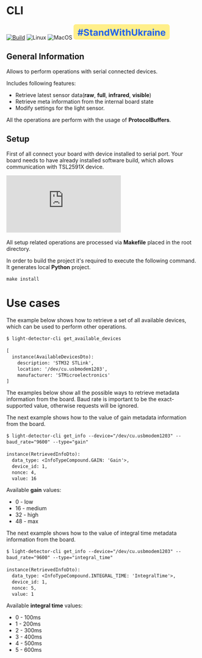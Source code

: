 # CLI

[![Build](https://github.com/YarikRevich/ResourceTracker/actions/workflows/build.yml/badge.svg)](https://github.com/YarikRevich/ResourceTracker/actions/workflows/build.yml)
![Linux](https://img.shields.io/badge/Linux-FCC624?style=for-the-badge&logo=linux&logoColor=black)
![MacOS](https://img.shields.io/badge/MacOS-8773f5?style=for-the-badge&logo=macos&logoColor=black)
[![StandWithUkraine](https://raw.githubusercontent.com/vshymanskyy/StandWithUkraine/main/badges/StandWithUkraine.svg)](https://github.com/vshymanskyy/StandWithUkraine/blob/main/docs/README.md)

## General Information

Allows to perform operations with serial connected devices.

Includes following features:
* Retrieve latest sensor data(**raw**, **full**, **infrared**, **visible**)
* Retrieve meta information from the internal board state
* Modify settings for the light sensor.

All the operations are perform with the usage of **ProtocolBuffers**.

## Setup
 
First of all connect your board with device installed to serial port. Your board needs to have
already installed software build, which allows communication with TSL2591X device.

![](https://www.waveshare.com/w/A6Y79bcq/Kdy80nYY.php?f=TSL25911-Arduino-WS.jpg&width=900)

All setup related operations are processed via **Makefile** placed in the root directory.

In order to build the project it's required to execute the following command. It generates local **Python** project.
```shell
make install
```

# Use cases

The example below shows how to retrieve a set of all available devices, which can be used to perform other operations.
```shell
$ light-detector-cli get_available_devices

[
  instance(AvailableDevicesDto):
    description: 'STM32 STLink',
    location: '/dev/cu.usbmodem1203',
    manufacturer: 'STMicroelectronics'
]
```

The examples below show all the possible ways to retrieve metadata information from the board. Baud rate is important to be the exact-supported value,
otherwise requests will be ignored.

The next example shows how to the value of gain metadata information from the board.
```shell
$ light-detector-cli get_info --device="/dev/cu.usbmodem1203" --baud_rate="9600" --type="gain"

instance(RetrievedInfoDto):
  data_type: <InfoTypeCompound.GAIN: 'Gain'>,
  device_id: 1,
  nonce: 4,
  value: 16
```

Available **gain** values:
* 0 - low
* 16 - medium
* 32 - high
* 48 - max

The next example shows how to the value of integral time metadata information from the board. 
```shell
$ light-detector-cli get_info --device="/dev/cu.usbmodem1203" --baud_rate="9600" --type="integral_time"

instance(RetrievedInfoDto):
  data_type: <InfoTypeCompound.INTEGRAL_TIME: 'IntegralTime'>,
  device_id: 1,
  nonce: 5,
  value: 1
```

Available **integral time** values:
* 0 - 100ms
* 1 - 200ms
* 2 - 300ms
* 3 - 400ms
* 4 - 500ms
* 5 - 600ms
